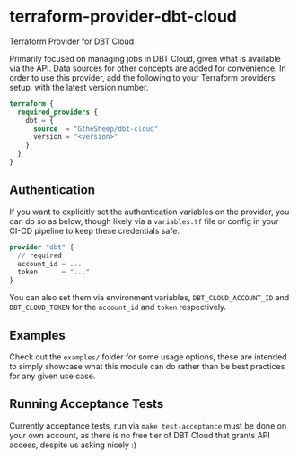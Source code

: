 # terraform-provider-dbt-cloud
Terraform Provider for DBT Cloud

Primarily focused on managing jobs in DBT Cloud, given what
is available via the API.
Data sources for other concepts are added for convenience.
In order to use this provider, add the following to your Terraform providers
setup, with the latest version number.
```terraform
terraform {
  required_providers {
    dbt = {
      source  = "GtheSheep/dbt-cloud"
      version = "<version>"
    }
  }
}
```

## Authentication

If you want to explicitly set the authentication variables on the provider, you
can do so as below, though likely via a `variables.tf` file or config in your
CI-CD pipeline to keep these credentials safe.
```terraform
provider "dbt" {
  // required
  account_id = ...
  token      = "..."
}
```
You can also set them via environment variables, `DBT_CLOUD_ACCOUNT_ID` and 
`DBT_CLOUD_TOKEN` for the `account_id` and `token` respectively.

## Examples
Check out the `examples/` folder for some usage options, these are intended to
simply showcase what this module can do rather than be best practices for any
given use case.

## Running Acceptance Tests
Currently acceptance tests, run via `make test-acceptance` must be done on your
own account, as there is no free tier of DBT Cloud that grants API access,
despite us asking nicely :)
